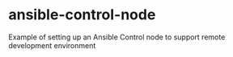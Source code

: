 # ansible-control-node
Example of setting up an Ansible Control node to support remote development environment
